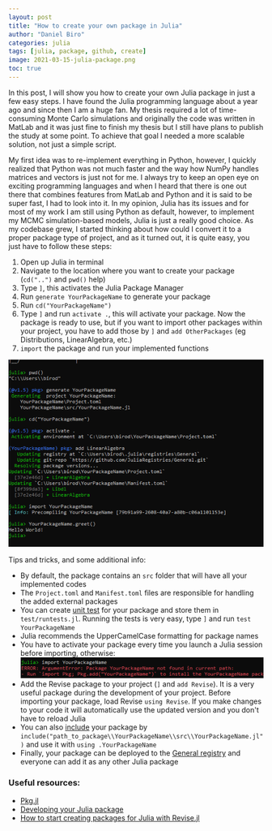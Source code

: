 ```yaml
---
layout: post
title: "How to create your own package in Julia"
author: "Daniel Biro"
categories: julia
tags: [julia, package, github, create]
image: 2021-03-15-julia-package.png
toc: true
---
```


In this post, I will show you how to create your own Julia package in just a few easy steps. 
I have found the Julia programming language about a year ago and since then I am a huge fan. My thesis required a lot of time-consuming Monte Carlo simulations and originally the code was written in MatLab and it was just fine to finish my thesis but I still have plans to publish the study at some point. 
To achieve that goal I needed a more scalable solution, not just a simple script. 

My first idea was to re-implement everything in Python, however, I quickly realized that Python was not much faster and the way how NumPy handles matrices and vectors is just not for me. 
I always try to keep an open eye on exciting programming languages and when I heard that there is one out there that combines features from MatLab and Python and it is said to be super fast, I had to look into it. In my opinion, Julia has its issues and for most of my work I am still using Python as default, however, to implement my MCMC simulation-based models, Julia is just a really good choice. As my codebase grew, I started thinking about how could I convert it to a proper package type of project, and as it turned out, it is quite easy, you just have to follow these steps:
1. Open up Julia in terminal
2. Navigate to the location where you want to create your package (`cd("..")` and `pwd()` help)
3. Type `]`, this activates the Julia Package Manager
4. Run `generate YourPackageName` to generate your package
5. Run `cd("YourPackageName")`
6. Type `]` and run `activate .`, this will activate your package. Now the package is ready to use, but if you want to import other packages within your project, you have to add those by `]` and `add OtherPackages` (eg Distributions, LinearAlgebra, etc.)
7. `import` the package and run your implemented functions

![generate_package](/assets/img/2021-03-15-generate-package.png "Generate Julia package")

Tips and tricks, and some additional info:
- By default, the package contains an `src` folder that will have all your implemented codes
- The `Project.toml` and `Manifest.toml` files are responsible for handling the added external packages
- You can create [unit test](https://docs.julialang.org/en/v1/stdlib/Test/) for your package and store them in `test/runtests.jl`. Running the tests is very easy, type `]` and run `test YourPackageName`
- Julia recommends the UpperCamelCase formatting for package names
- You have to activate your package every time you launch a Julia session before importing, otherwise:<br>
![import_error](/assets/img/2021-03-15-import-error.png "Import Error")
- Add the Revise package to your project (`]` and `add Revise`). It is a very useful package during the development of your project. Before importing your package, load Revise `using Revise`. If you make changes to your code it will automatically use the updated version and you don't have to reload Julia
- You can also [include](https://docs.julialang.org/en/v1/manual/code-loading/) your package by `include("path_to_package\\YourPackageName\\src\\YourPackageName.jl")` and use it with `using .YourPackageName`
- Finally, your package can be deployed to the [General registry](https://github.com/JuliaRegistries/Registrator.jl?installation_id=13503700&setup_action=install#how-to-use) and everyone can add it as any other Julia package

### Useful resources:
- [Pkg.jl](https://julialang.github.io/Pkg.jl/v1/creating-packages/)
- [Developing your Julia package](https://medium.com/coffee-in-a-klein-bottle/developing-your-julia-package-682c1d309507)
- [How to start creating packages for Julia with Revise.jl](https://thibaut-deveraux.medium.com/how-to-start-creating-packages-for-julia-with-revise-jl-bdb47fd4ca5a)